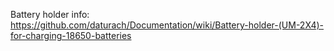 Battery holder info: https://github.com/daturach/Documentation/wiki/Battery-holder-(UM-2X4)-for-charging-18650-batteries

